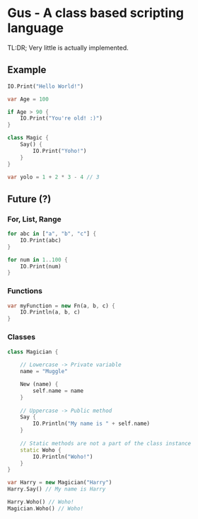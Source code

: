 # Gus - A class based scripting language

TL:DR; Very little is actually implemented.

## Example

```dart
IO.Print("Hello World!")

var Age = 100

if Age > 90 {
    IO.Print("You're old! :)")
}

class Magic {
    Say() {
        IO.Print("Yoho!")
    }
}

var yolo = 1 + 2 * 3 - 4 // 3
```

## Future (?)

### For, List, Range

```dart
for abc in ["a", "b", "c"] {
    IO.Print(abc)
}

for num in 1..100 {
    IO.Print(num)
}
```

### Functions

```dart
var myFunction = new Fn(a, b, c) {
    IO.Println(a, b, c)
}
```

### Classes

```dart
class Magician {
    
    // Lowercase -> Private variable
    name = "Muggle"

    New (name) {
        self.name = name
    }
    
    // Uppercase -> Public method
    Say {
        IO.Println("My name is " + self.name)
    }
    
    // Static methods are not a part of the class instance
    static Woho {
        IO.Println("Woho!")
    }
}

var Harry = new Magician("Harry")
Harry.Say() // My name is Harry

Harry.Woho() // Woho!
Magician.Woho() // Woho!
```
